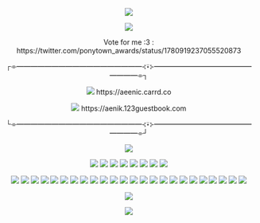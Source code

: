 <p align="center">
<img src="https://64.media.tumblr.com/60574c261624b157a203e9edb555ded9/3c8c095e0bb4eb83-fd/s1280x1920/91bae7b5e7e1082a868875f9da4cefed29826625.pnj">

<p align="center">
<img src="https://gifcity.carrd.co/assets/images/gallery12/3e9c6395.gif?v=26dffab5">

 
<p align="center"> Vote for me :3 : https://twitter.com/ponytown_awards/status/1780919237055520873

<p align="center">
┌⌯━━━━━━━━━━━━━━━━━━⊰⍣⊱━━━━━━━━━━━━━━━━━━⌯┐
<p align="center">
<img src="https://pixelsafari.neocities.org/favicon/horror/skull6.gif"> https://aeenic.carrd.co
  <p align="center">
 <img src="https://pixelsafari.neocities.org/favicon/horror/skull6.gif"> https://aenik.123guestbook.com
     <p align="center">
└⌯━━━━━━━━━━━━━━━━━━⊰⍣⊱━━━━━━━━━━━━━━━━━━⌯┘

<p align="center">
<img src="https://gifcity.carrd.co/assets/images/gallery12/3e9c6395.gif?v=26dffab5">




<p align="center">


<img src="https://pixelsafari.neocities.org/stamps/more/dog.gif">
  <img src="https://gifcity.carrd.co/assets/images/gallery232/8c7c3c9f.png?v=26dffab5">
<img src="https://pixelsafari.neocities.org/stamps/hypno.gif">
  <img src="https://gifcity.carrd.co/assets/images/gallery236/3e15b6da.png?v=26dffab5">
<img src="https://gifcity.carrd.co/assets/images/gallery55/e45f5cec.png?v=26dffab5">
  <img src="https://gifcity.carrd.co/assets/images/gallery236/6b80a06b.gif?v=26dffab5">
  <img src="https://gifcity.carrd.co/assets/images/gallery61/b683d51c.gif?v=26dffab5">
<img src="https://gifcity.carrd.co/assets/images/gallery247/e3aa317d.png?v=26dffab5">


<p align="center">
<img src="https://gifcity.carrd.co/assets/images/gallery93/171c273c.gif?v=26dffab5"> 
<img src="https://gifcity.carrd.co/assets/images/gallery93/986693eb.png?v=26dffab5"> 
<img src="https://gifcity.carrd.co/assets/images/gallery171/c2853efd.gif?v=26dffab5"> 
<img src="https://gifcity.carrd.co/assets/images/gallery18/16cb0ff8.png?v=26dffab5"> 
<img src="https://gifcity.carrd.co/assets/images/gallery18/e87e8a26.gif?v=26dffab5">
<img src="https://gifcity.carrd.co/assets/images/gallery171/4f6012a2.gif?v=26dffab5"> 
<img src="https://gifcity.carrd.co/assets/images/gallery14/77e19876.gif?v=26dffab5"> 
<img src="https://gifcity.carrd.co/assets/images/gallery17/77216d48.gif?v=26dffab5"> 
<img src="https://gifcity.carrd.co/assets/images/gallery18/8a101d2a.gif?v=26dffab5">
<img src="https://gifcity.carrd.co/assets/images/gallery187/c19700c4.gif?v=26dffab5">
<img src="https://gifcity.carrd.co/assets/images/gallery23/a8f5239b.gif?v=26dffab5">
<img src="https://gifcity.carrd.co/assets/images/gallery172/5c5977ac.gif?v=26dffab5">
<img src="https://gifcity.carrd.co/assets/images/gallery23/61864536.gif?v=26dffab5">
<img src="https://gifcity.carrd.co/assets/images/gallery25/57cfc9d0.png?v=26dffab5">
<img src="https://pixelsafari.neocities.org/blinkies/gothgirl.gif">
<img src="https://pixelsafari.neocities.org/blinkies/media/mcr2.gif">
<img src="https://pixelsafari.neocities.org/blinkies/vampirwonthurtyou.gif">
<img src="https://pixelsafari.neocities.org/blinkies/media/imemyself.gif">
<img src="https://pixelsafari.neocities.org/blinkies/media/oingoboingo.gif">
<img src="https://pixelsafari.neocities.org/blinkies/animal/catmeow.gif">
<img src="https://pixelsafari.neocities.org/blinkies/animal/batmoon.gif">
<img src="https://media.discordapp.net/attachments/872217789589504031/1189359048005521418/tumblr_a7ef2ed1bf59691154dd3447022df685_d519ca71_250.gif?ex=65de796e&is=65cc046e&hm=268002d26eacf511d417b565dd2288b046c4fa59481077e0450ff1cafb6171ca&=&width=182&height=30">
<img src="https://i7.glitter-graphics.org/pub/380/380957zusac570k8.gif">
<img src="https://pixelsafari.neocities.org/blinkies/no.gif">

<p align="center">
<img src="https://gifcity.carrd.co/assets/images/gallery12/3e9c6395.gif?v=26dffab5">
    
<p align="center">
<img src="https://64.media.tumblr.com/60574c261624b157a203e9edb555ded9/3c8c095e0bb4eb83-fd/s1280x1920/91bae7b5e7e1082a868875f9da4cefed29826625.pnj">
